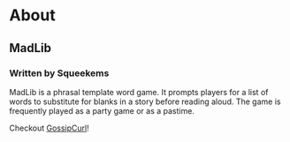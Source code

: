 # About
## MadLib
### Written by Squeekems
MadLib is a phrasal template word game. It prompts players for a list of words to substitute for blanks in a story before reading aloud. The game is frequently played as a party game or as a pastime.

Checkout [GossipCurl](https://www.twitch.tv/gossipcurl)!
